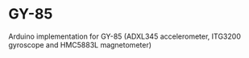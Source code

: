 GY-85
=====

Arduino implementation for GY-85 (ADXL345 accelerometer, ITG3200 gyroscope and HMC5883L magnetometer)
